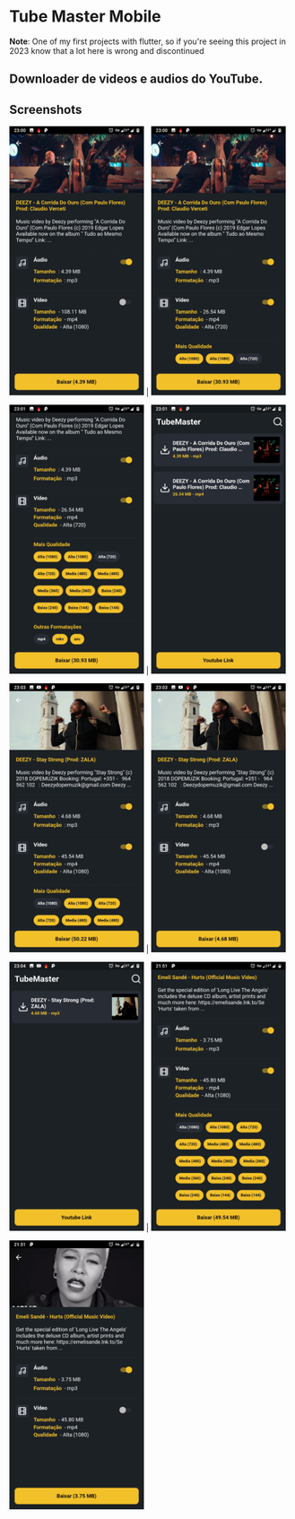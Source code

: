 # Tube Master Mobile

**Note**: One of my first projects with flutter, so if you're seeing this project in 2023 know that a lot here is wrong and discontinued

## Downloader de videos e audios do YouTube.

## Screenshots

<img src="/images/screenshot-1573423224990.jpg" width="240" height="480"> |
<img src="/images/screenshot-1573423251292.jpg" width="240" height="480">

<img src="/images/screenshot-1573423265500.jpg" width="240" height="480"> |
<img src="/images/screenshot-1573423289429.jpg" width="240" height="480">

<img src="/images/screenshot-1573423381052.jpg" width="240" height="480"> |
<img src="/images/screenshot-1573423411591.jpg" width="240" height="480">

<img src="/images/screenshot-1573423444131.jpg" width="240" height="480"> |
<img src="/images/screenshot-1573505470685.jpg" width="240" height="480">

<img src="/images/screenshot-1573505510593.jpg" width="240" height="480"> 
 
